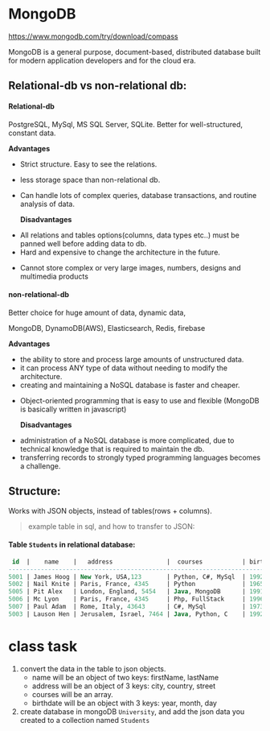 # MongoDB

https://www.mongodb.com/try/download/compass

MongoDB is a general purpose, document-based, distributed database built for modern application developers and for the cloud era.

## Relational-db vs non-relational db:

#### Relational-db

PostgreSQL, MySql, MS SQL Server, SQLite.
Better for well-structured, constant data.

**Advantages**

- Strict structure. Easy to see the relations.

* less storage space than non-relational db.
* Can handle lots of complex queries, database transactions, and routine analysis of data.

  **Disadvantages**

- All relations and tables options(columns, data types etc..) must be panned well before adding data to db.
- Hard and expensive to change the architecture in the future.

* Cannot store complex or very large images, numbers, designs and multimedia products

#### non-relational-db

Better choice for huge amount of data, dynamic data,

MongoDB, DynamoDB(AWS), Elasticsearch, Redis, firebase

**Advantages**

- the ability to store and process large amounts of unstructured data.
- it can process ANY type of data without needing to modify the architecture.
- creating and maintaining a NoSQL database is faster and cheaper.

* Object-oriented programming that is easy to use and flexible (MongoDB is basically written in javascript)

  **Disadvantages**

- administration of a NoSQL database is more complicated, due to technical knowledge that is required to maintain the db.
- transferring records to strongly typed programming languages becomes a challenge.

## Structure:

Works with JSON objects, instead of tables(rows + columns).

> example table in sql, and how to transfer to JSON:

#### Table `Students` in relational database:

```sql
 id  |    name    |   address               |  courses           | birthdate
-----------------------------------------------------------------------------
5001 | James Hoog | New York, USA,123       | Python, C#, MySql  | 1992, 12, 23
5002 | Nail Knite | Paris, France, 4345     | Python             | 1965, 10, 1
5005 | Pit Alex   | London, England, 5454   | Java, MongoDB      | 1991, 5, 17
5006 | Mc Lyon    | Paris, France, 4345     | Php, FullStack     | 1996, 3, 25
5007 | Paul Adam  | Rome, Italy, 43643      | C#, MySql          | 1973, 2, 14
5003 | Lauson Hen | Jerusalem, Israel, 7464 | Java, Python, C    | 1992, 11, 25
```

# class task

1. convert the data in the table to json objects.
   - name will be an object of two keys: firstName, lastName
   - address will be an object of 3 keys: city, country, street
   - courses will be an array.
   - birthdate will be an object with 3 keys: year, month, day
2. create database in mongoDB `University`, and add the json data you created to a collection named `Students`
